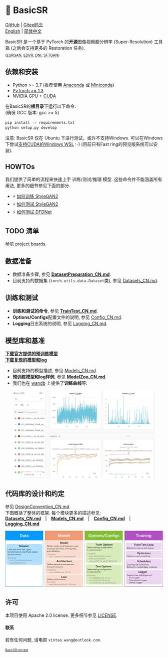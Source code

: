 # :rocket: BasicSR

[GitHub](https://github.com/xinntao/BasicSR) | [Gitee码云](https://gitee.com/xinntao/BasicSR) <br>
[English](README.md) | [简体中文](README_CN.md)

BasicSR 是一个基于 PyTorch 的**开源**图像视频超分辨率 (Super-Resolution) 工具箱 (之后会支持更多的 Restoration 任务).<br>
<sub>([ESRGAN](https://github.com/xinntao/ESRGAN), [EDVR](https://github.com/xinntao/EDVR), [DNI](https://github.com/xinntao/DNI), [SFTGAN](https://github.com/xinntao/SFTGAN))</sub>

## 依赖和安装

- Python >= 3.7 (推荐使用 [Anaconda](https://www.anaconda.com/download/#linux) 或 [Miniconda](https://docs.conda.io/en/latest/miniconda.html))
- [PyTorch >= 1.3](https://pytorch.org/)
- NVIDIA GPU + [CUDA](https://developer.nvidia.com/cuda-downloads)

在BasicSR的**根目录**下运行以下命令:<br>
(确保 GCC 版本: gcc >= 5)

```bash
pip install -r requirements.txt
python setup.py develop
```

注意: BasicSR 仅在 Ubuntu 下进行测试，或许不支持Windows. 可以在Windows下尝试[支持CUDA的Windows WSL](https://docs.microsoft.com/en-us/windows/win32/direct3d12/gpu-cuda-in-wsl) :-) (目前只有Fast ring的预览版系统可以安装).

## HOWTOs

我们提供了简单的流程来快速上手 训练/测试/推理 模型. 这些命令并不能涵盖所有用法, 更多的细节参见下面的部分.

- :zap: [如何训练 StyleGAN2](docs/HOWTOs_CN.md#如何训练-StyleGAN2)
- :zap: [如何测试 StyleGAN2](docs/HOWTOs_CN.md#如何测试-StyleGAN2)
- :zap: [如何测试 DFDNet](docs/HOWTOs_CN.md#如何测试-DFDNet)

## TODO 清单

参见 [project boards](https://github.com/xinntao/BasicSR/projects).

## 数据准备

- 数据准备步骤, 参见 **[DatasetPreparation_CN.md](docs/DatasetPreparation_CN.md)**.
- 目前支持的数据集 (`torch.utils.data.Dataset`类), 参见 [Datasets_CN.md](docs/Datasets_CN.md).

## 训练和测试

- **训练和测试的命令**, 参见 **[TrainTest_CN.md](docs/TrainTest_CN.md)**.
- **Options/Configs**配置文件的说明, 参见 [Config_CN.md](docs/Config_CN.md).
- **Logging**日志系统的说明, 参见 [Logging_CN.md](docs/Logging_CN.md).

## 模型库和基准

**[下载官方提供的预训练模型](https://drive.google.com/drive/folders/15DgDtfaLASQ3iAPJEVHQF49g9msexECG?usp=sharing)** <br>
**[下载复现的模型和log](https://drive.google.com/drive/folders/1XN4WXKJ53KQ0Cu0Yv-uCt8DZWq6uufaP?usp=sharing)**

- 目前支持的模型描述, 参见 [Models_CN.md](docs/Models_CN.md).
- **预训练模型和log样例**, 参见 **[ModelZoo_CN.md](docs/ModelZoo_CN.md)**.
- 我们也在 [wandb](https://app.wandb.ai/xintao/basicsr) 上提供了**训练曲线**等:

<p align="center">
<a href="https://app.wandb.ai/xintao/basicsr" target="_blank">
   <img src="./assets/wandb.jpg" height="280">
</a></p>

## 代码库的设计和约定

参见 [DesignConvention_CN.md](docs/DesignConvention_CN.md).<br>
下图概括了整体的框架. 每个模块更多的描述参见: <br>
**[Datasets_CN.md](docs/Datasets_CN.md)**&emsp;|&emsp;**[Models_CN.md](docs/Models_CN.md)**&emsp;|&emsp;**[Config_CN.md](Config_CN.md)**&emsp;|&emsp;**[Logging_CN.md](docs/Logging_CN.md)**

![overall_structure](./assets/overall_structure.png)

## 许可

本项目使用 Apache 2.0 license.
更多细节参见 [LICENSE](LICENSE/README.md).

#### 联系

若有任何问题, 请电邮 `xintao.wang@outlook.com`.

<sub><sup>[BasicSR-private](https://github.com/xinntao/BasicSR-private)</sup></sub>
